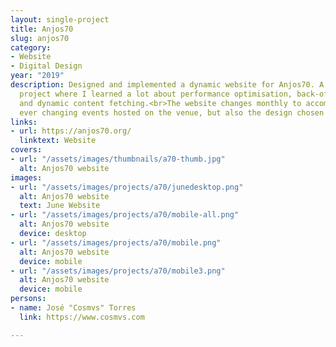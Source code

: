 ```yaml
---
layout: single-project
title: Anjos70
slug: anjos70
category:
- Website
- Digital Design
year: "2019"
description: Designed and implemented a dynamic website for Anjos70. A challenging
  project where I learned a lot about performance optimisation, back-office integration
  and dynamic content fetching.<br>The website changes monthly to accommodate the
  ever changing events hosted on the venue, but also the design chosen for each month.
links:
- url: https://anjos70.org/
  linktext: Website
covers:
- url: "/assets/images/thumbnails/a70-thumb.jpg"
  alt: Anjos70 website
images:
- url: "/assets/images/projects/a70/junedesktop.png"
  alt: Anjos70 website
  text: June Website
- url: "/assets/images/projects/a70/mobile-all.png"
  alt: Anjos70 website
  device: desktop
- url: "/assets/images/projects/a70/mobile.png"
  alt: Anjos70 website
  device: mobile
- url: "/assets/images/projects/a70/mobile3.png"
  alt: Anjos70 website
  device: mobile
persons:
- name: José "Cosmvs" Torres
  link: https://www.cosmvs.com

---
```

